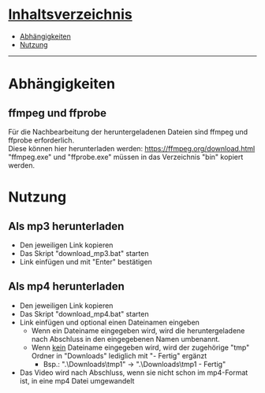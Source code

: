 # <ins>Inhaltsverzeichnis</ins>
* [Abhängigkeiten](#abhängigkeiten)
* [Nutzung](#nutzung)

---

# Abhängigkeiten
## ffmpeg und ffprobe
Für die Nachbearbeitung der heruntergeladenen Dateien sind ffmpeg und ffprobe erforderlich.
<br/>Diese können hier herunterladen werden: https://ffmpeg.org/download.html
<br/>"ffmpeg.exe" und "ffprobe.exe" müssen in das Verzeichnis "bin" kopiert werden.

# Nutzung
## Als mp3 herunterladen
* Den jeweiligen Link kopieren
* Das Skript "download_mp3.bat" starten
* Link einfügen und mit "Enter" bestätigen

## Als mp4 herunterladen
* Den jeweiligen Link kopieren
* Das Skript "download_mp4.bat" starten
* Link einfügen und optional einen Dateinamen eingeben
  * Wenn ein Dateiname eingegeben wird, wird die heruntergeladene nach Abschluss in den eingegebenen Namen umbenannt.
  * Wenn <ins>kein</ins> Dateiname eingegeben wird, wird der zugehörige "tmp" Ordner in "Downloads" lediglich mit "- Fertig" ergänzt
    * Bsp.: ".\Downloads\tmp1" -> ".\Downloads\tmp1 - Fertig"
* Das Video wird nach Abschluss, wenn sie nicht schon im mp4-Format ist, in eine mp4 Datei umgewandelt
